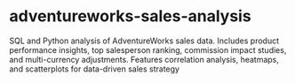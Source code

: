 # adventureworks-sales-analysis
SQL and Python analysis of AdventureWorks sales data. Includes product performance insights, top salesperson ranking, commission impact studies, and multi-currency adjustments. Features correlation analysis, heatmaps, and scatterplots for data-driven sales strategy
